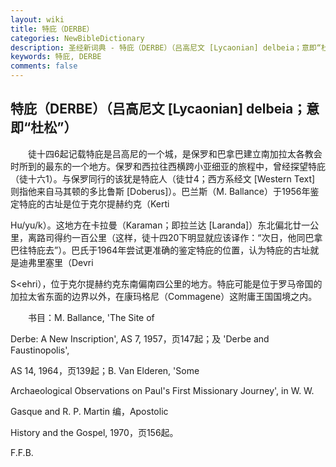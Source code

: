 ```yaml
---
layout: wiki
title: 特庇（DERBE）
categories: NewBibleDictionary
description: 圣经新词典 - 特庇（DERBE）（吕高尼文 [Lycaonian] delbeia；意即“杜松”）
keywords: 特庇, DERBE
comments: false
---
```


## 特庇（DERBE）（吕高尼文 [Lycaonian] delbeia；意即“杜松”）

　　徒十四6起记载特庇是吕高尼的一个城，是保罗和巴拿巴建立南加拉太各教会时所到的最东的一个地方。保罗和西拉往西横跨小亚细亚的旅程中，曾经探望特庇（徒十六1）。与保罗同行的该犹是特庇人（徒廿4；西方系经文 [Western Text] 则指他来自马其顿的多比鲁斯 [Doberus]）。巴兰斯（M. Ballance）于1956年鉴定特庇的古址是位于克尔提赫约克（Kerti

Hu/yu/k）。这地方在卡拉曼（Karaman；即拉兰达 [Laranda]）东北偏北廿一公里，离路司得约一百公里（这样，徒十四20下明显就应该译作：“次日，他同巴拿巴往特庇去”）。巴氏于1964年尝试更准确的鉴定特庇的位置，认为特庇的古址就是迪弗里塞里（Devri

S<ehri），位于克尔提赫约克东南偏南四公里的地方。特庇可能是位于罗马帝国的加拉太省东面的边界以外，在康玛格尼（Commagene）这附庸王国国境之内。

　　书目：M. Ballance, 'The Site of

Derbe: A New Inscription', AS 7, 1957，页147起；及 'Derbe and Faustinopolis',

AS 14, 1964，页139起；B. Van Elderen, 'Some

Archaeological Observations on Paul's First Missionary Journey', in W. W.

Gasque and R. P. Martin 编，Apostolic

History and the Gospel, 1970，页156起。

F.F.B.








